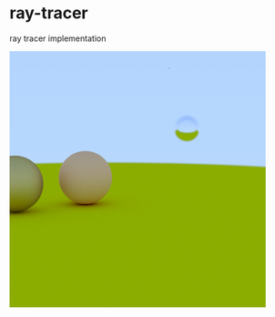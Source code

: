 # ray-tracer
ray tracer implementation 

<img src="RayTracer/src/images/raytrace.png" width = "450" height = "450">   
